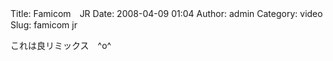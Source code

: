 Title: Famicom　JR
Date: 2008-04-09 01:04
Author: admin
Category: video
Slug: famicom jr

<p>
<script type="text/javascript" src="http://www.nicovideo.jp/thumb_watch/sm2910801" charset="utf-8"></script>
  
  
  
  
  
これは良リミックス　\^o\^
</p>

